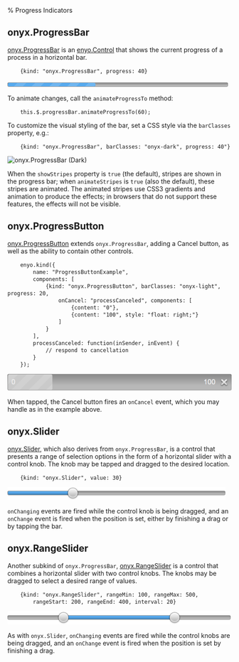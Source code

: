 % Progress Indicators

## onyx.ProgressBar

[onyx.ProgressBar](http://enyojs.com/api/#onyx.ProgressBar) is an
[enyo.Control](http://enyojs.com/api/#enyo.Control) that shows the current
progress of a process in a horizontal bar.

        {kind: "onyx.ProgressBar", progress: 40}

![_onyx.ProgressBar_](../../assets/progress-1.png)

To animate changes, call the `animateProgressTo` method:

        this.$.progressBar.animateProgressTo(60);

To customize the visual styling of the bar, set a CSS style via the `barClasses`
property, e.g.:

        {kind: "onyx.ProgressBar", barClasses: "onyx-dark", progress: 40"}

![_onyx.ProgressBar (Dark)_](https://github.com/enyojs/enyo/wiki/assets/progress-2.png)

When the `showStripes` property is `true` (the default), stripes are shown in
the progress bar; when `animateStripes` is `true` (also the default), these
stripes are animated.  The animated stripes use CSS3 gradients and animation to
produce the effects; in browsers that do not support these features, the effects
will not be visible.

## onyx.ProgressButton

[onyx.ProgressButton](http://enyojs.com/api/#onyx.ProgressButton) extends
`onyx.ProgressBar`, adding a Cancel button, as well as the ability to contain
other controls.

        enyo.kind({
            name: "ProgressButtonExample",
            components: [
                {kind: "onyx.ProgressButton", barClasses: "onyx-light", progress: 20,
                    onCancel: "processCanceled", components: [
                        {content: "0"},
                        {content: "100", style: "float: right;"}
                    ]
                }
            ],
            processCanceled: function(inSender, inEvent) {
                // respond to cancellation
            }
        });

![_onyx.ProgressButton_](../../assets/progress-3.png)

When tapped, the Cancel button fires an `onCancel` event, which you may handle
as in the example above.

## onyx.Slider

[onyx.Slider](http://enyojs.com/api/#onyx.Slider), which also derives from
`onyx.ProgressBar`, is a control that presents a range of selection options in
the form of a horizontal slider with a control knob.  The knob may be tapped and
dragged to the desired location.

        {kind: "onyx.Slider", value: 30}

![_onyx.Slider_](../../assets/progress-4.png)

`onChanging` events are fired while the control knob is being dragged, and an
`onChange` event is fired when the position is set, either by finishing a drag
or by tapping the bar.

## onyx.RangeSlider

Another subkind of `onyx.ProgressBar`,
[onyx.RangeSlider](http://enyojs.com/api/#onyx.RangeSlider) is a control that
combines a horizontal slider with two control knobs. The knobs may be dragged to
select a desired range of values.

        {kind: "onyx.RangeSlider", rangeMin: 100, rangeMax: 500,
            rangeStart: 200, rangeEnd: 400, interval: 20}

![_onyx.RangeSlider_](../../assets/progress-5.png)

As with `onyx.Slider`, `onChanging` events are fired while the control knobs are
being dragged, and an `onChange` event is fired when the position is set by
finishing a drag.